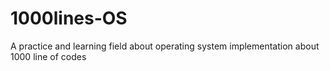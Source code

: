 # 1000lines-OS
A practice and learning field about operating system implementation about 1000 line of codes
